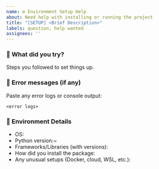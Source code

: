 ```yaml
---
name: ⚙️ Environment Setup Help
about: Need help with installing or running the project
title: "[SETUP] <Brief Description>"
labels: question, help wanted
assignees: ''
---
```


### 🧪 What did you try?
Steps you followed to set things up.

### 🧱 Error messages (if any)
Paste any error logs or console output:
```
<error logs>
```

### 🤖 Environment Details
- OS:
- Python version:~
- Frameworks/Libraries (with versions):
- How did you install the package:
- Any unusual setups (Docker, cloud, WSL, etc.):
